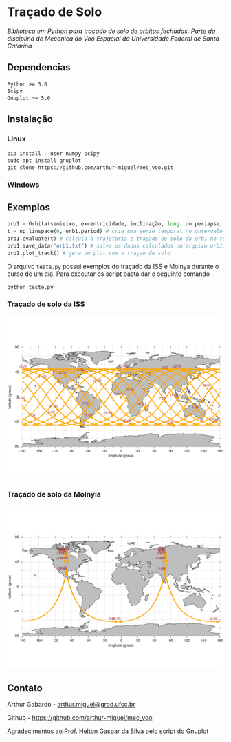 # Traçado de Solo
*Biblioteca em Python para traçado de solo de orbitas fechadas. Parte da disciplina de Mecanica do Voo Espacial da Universidade Federal de Santa Catarina*

## Dependencias
```
Python >= 3.0
Scipy
Gnuplot >= 5.0
```

## Instalação

### Linux
```
pip install --user numpy scipy
sudo apt install gnuplot
git clone https://github.com/arthur-miguel/mec_voo.git
```

### Windows

## Exemplos
```python
orb1 = Orbita(semieixo, excentricidade, inclinação, long. do periapse, arg. periapse) # veja arquivo gorundtrack.py para mais opções
t = np.linspace(0, orb1.period) # cria uma serie temporal no ontervalo de um periodo da orb1
orb1.evaluate(t) # calcula a trajetoria e traçado de solo da orb1 no tempo t
orb1.save_data("orb1.txt") # salva os dados calculados no arquivo orb1.txt
orb1.plot_track() # gera um plot com o traçao de solo
```
O arquivo `teste.py` possui exemplos do traçado da ISS e Molnya durante o curso de um dia. Para executar os script basta dar o seguinte comando

```
python teste.py
```
### Traçado de solo da ISS
![alt text](./iss.txt.png?raw=true)
### Traçado de solo da Molnyia
![alt text](./molnyia.txt.png?raw=true)

## Contato

Arthur Gabardo - <arthur.miguel@grad.ufsc.br>

Github - <https://github.com/arthur-miguel/mec_voo>

Agradecimentos ao [Prof. Helton Gaspar da Silva](https://helton.paginas.ufsc.br/) pelo script do Gnuplot
